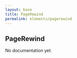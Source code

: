 ```yaml
---
layout: base
title: PageRewind
permalink: elements/pagerewind
---
```


## PageRewind

<p class="hint hint--error">No documentation yet.</p>